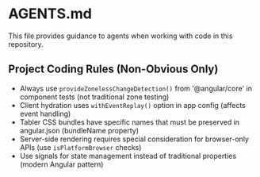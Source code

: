 # AGENTS.md

This file provides guidance to agents when working with code in this repository.

## Project Coding Rules (Non-Obvious Only)

- Always use `provideZonelessChangeDetection()` from '@angular/core' in component tests (not traditional zone testing)
- Client hydration uses `withEventReplay()` option in app config (affects event handling)
- Tabler CSS bundles have specific names that must be preserved in angular.json (bundleName property)
- Server-side rendering requires special consideration for browser-only APIs (use `isPlatformBrowser` checks)
- Use signals for state management instead of traditional properties (modern Angular pattern)

